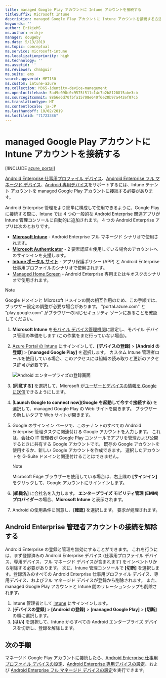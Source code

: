 ```yaml
---
title: managed Google Play アカウントに Intune アカウントを接続する
titleSuffix: Microsoft Intune
description: managed Google Play アカウントに Intune アカウントを接続する方法を説明します。
keywords: ''
author: ErikjeMS
ms.author: erikje
manager: dougeby
ms.date: 5/13/2019
ms.topic: conceptual
ms.service: microsoft-intune
ms.localizationpriority: high
ms.technology: ''
ms.assetid: ''
ms.reviewer: chmaguir
ms.suite: ems
search.appverid: MET150
ms.custom: intune-azure
ms.collection: M365-identity-device-management
ms.openlocfilehash: 5ad9c098c0c9575f511c14c7b2b8120815abe3cb
ms.sourcegitcommit: 88b6e6d70f5fa15708e640f6e20b97a442ef07c5
ms.translationtype: HT
ms.contentlocale: ja-JP
ms.lasthandoff: 10/02/2019
ms.locfileid: "71723386"
---
```

# <a name="connect-your-intune-account-to-your-managed-google-play-account"></a>managed Google Play アカウントに Intune アカウントを接続する

[!INCLUDE [azure_portal](../includes/azure_portal.md)]

[Android Enterprise 仕事用プロファイル デバイス](android-work-profile-enroll.md)、[Android Enterprise フル マネージド デバイス](android-fully-managed-enroll.md)、[Android 専用デバイス](android-kiosk-enroll.md)をサポートするには、Intune テナント アカウントを managed Google Play アカウントに接続する必要があります。  

Android Enterprise 管理をより簡単に構成して使用できるように、Google Play に接続する際に、Intune では 4 つの一般的な Android Enterprise 関連アプリが Intune 管理コンソールに自動的に追加されます。 4 つの Android Enterprise アプリは次のとおりです。

- **[Microsoft Intune](https://play.google.com/store/apps/details?id=com.microsoft.intune)** - Android Enterprise フル マネージド シナリオで使用されます。
- **[Microsoft Authenticator](https://play.google.com/store/apps/details?id=com.azure.authenticator)** - 2 要素認証を使用している場合のアカウントへのサインインを支援します。
- **[Intune ポータル サイト](https://play.google.com/store/apps/details?id=com.microsoft.windowsintune.companyportal)** - アプリ保護ポリシー (APP) と Android Enterprise 仕事用プロファイルのシナリオで使用されます。
- [Managed Home Screen](https://play.google.com/store/apps/details?id=com.microsoft.launcher.enterprise) - Android Enterprise 専用またはキオスクのシナリオで使用されます。

> [!NOTE]
> Google ドメインと Microsoft ドメインの間の相互作用のため、この手順では、ブラウザー設定の調整が必要な場合があります。  "portal.azure.com" と "play.google.com" がブラウザーの同じセキュリティ ゾーンにあることを確認してください。

1. **Microsoft Intune** を[モバイル デバイス管理機関](../fundamentals/mdm-authority-set.md)に設定し、モバイル デバイス管理の準備をします (この作業をまだ行っていない場合)。
2. [Azure Portal の Intune](https://aka.ms/intuneportal) にサインインして、**[デバイスの登録]** > **[Android の登録]** > **[managed Google Play]** を選択します。  カスタム Intune 管理者ロールを使用している場合、このアクセスには組織の読み取りと更新のアクセス許可が必要です。
   
   ![Android エンタープライズの登録画面](./media/connect-intune-android-enterprise/android-work-bind.png)

3. **[同意する]** を選択して、Microsoft が[ユーザーとデバイスの情報を Google に送信](../protect/data-intune-sends-to-google.md)できるようにします。 
   
4. **[Launch Google to connect now]\(Google を起動して今すぐ接続する\)** を選択して、managed Google Play の Web サイトを開きます。 ブラウザーの新しいタブで Web サイトが開きます。
  
5. Google のサインイン ページで、このテナントのすべての Android Enterprise 管理タスクに関連付ける Google アカウントを入力します。 これは、会社の IT 管理者が Google Play コンソールでアプリを管理および公開するときに共有する Google アカウントです。 既存の Google アカウントを使用するか、新しい Google アカウントを作成できます。 選択したアカウントを G-Suite ドメインと関連付けることはできません。
    
    > [!Note]
    > Microsoft Edge ブラウザーを使用している場合は、右上隅の **[サインイン]** をクリックして、Google アカウントにサインインします。

6. **[組織名]** に会社名を入力します。 **エンタープライズ モビリティ管理 (EMM) プロバイダー**の場合、**Microsoft Intune** と表示されます。

7. Android の使用条件に同意し、**[確認]** を選択します。 要求が処理されます。

## <a name="disconnect-your-android-enterprise-administrative-account"></a>Android Enterprise 管理者アカウントの接続を解除する

Android Enterprise の登録と管理を無効にすることができます。 これを行うには、まず登録済みの Android Enterprise デバイス (仕事用プロファイル デバイス、専用デバイス、フル マネージド デバイスが含まれます) をインベントリから削除する必要があります。 次に、Intune 管理コンソールで **[切断]** を選択します。登録済みのすべての Android Enterprise 仕事用プロファイル デバイス、専用デバイス、およびフル マネージド デバイスが登録から削除されます。 また、managed Google Play アカウントと Intune 間のリレーションシップも削除されます。

1. Intune 管理者として [Intune](https://go.microsoft.com/fwlink/?linkid=2090973) にサインインします。
2. **[デバイスの登録]** > **[Android の登録]** > **[managed Google Play]** > **[切断]** の順に選択します。
3. **[はい]** を選択して、Intune からすべての Android エンタープライズ デバイスを切断し、登録を解除します。

## <a name="next-steps"></a>次の手順

マネージド Google Play アカウントに接続したら、[Android Enterprise 仕事用プロファイル デバイスの設定](android-work-profile-enroll.md)、[Android Enterprise 専用デバイスの設定](android-kiosk-enroll.md)、および [Android Enterprise フル マネージド デバイスの設定](android-kiosk-enroll.md)を実行できます。
